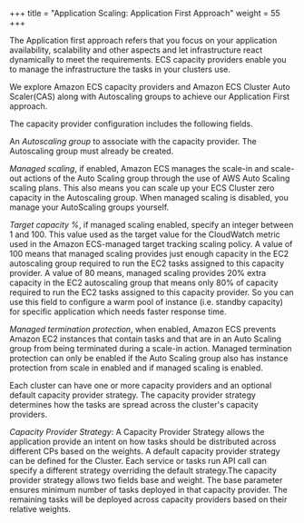 +++
title = "Application Scaling: Application First Approach"
weight = 55
+++

The Application first approach refers that you focus on your application availability, scalability and other aspects and let infrastructure react dynamically to meet the requirements. ECS capacity providers enable you to manage the infrastructure the tasks in your clusters use.

We explore Amazon ECS capacity providers and Amazon ECS Cluster Auto Scaler(CAS) along with Autoscaling groups to achieve our Application First approach.

The capacity provider configuration includes the following fields.

An *Autoscaling group* to associate with the capacity provider. The Autoscaling group must already be created. 

*Managed scaling*, if enabled, Amazon ECS manages the scale-in and scale-out actions of the Auto Scaling group through the use of AWS Auto Scaling scaling plans. This also means you can scale up your ECS Cluster zero capacity in the Autoscaling group. When managed scaling is disabled, you manage your AutoScaling groups yourself.   

*Target capacity %*, if managed scaling enabled, specify an integer between 1 and 100. This value used as the target value for the CloudWatch metric used in the Amazon ECS-managed target tracking scaling policy.  A value of 100 means that managed scaling provides just enough capacity in the EC2 autoscaling group required to run the EC2 tasks assigned to this capacity provider.  A value of 80 means, managed scaling provides 20% extra capacity in the EC2 autoscaling group that means only 80% of capacity required to run the EC2 tasks assigned to this capacity provider. So you can use this field to configure a warm pool of instance (i.e. standby capacity) for specific application which needs faster response time.

*Managed termination protection*, when enabled, Amazon ECS prevents Amazon EC2 instances that contain tasks and that are in an Auto Scaling group from being terminated during a scale-in action. Managed termination protection can only be enabled if the Auto Scaling group also has instance protection from scale in enabled and if managed scaling is enabled.


 Each cluster can have one or more capacity providers and an optional default capacity provider strategy. The capacity provider strategy determines how the tasks are spread across the cluster's capacity providers.
 
 
*Capacity Provider Strategy*: A Capacity Provider Strategy allows the application provide an intent on how tasks should be distributed across different CPs based on the weights. A default capacity provider strategy can be defined for the Cluster. Each service or tasks run API call can specify a different strategy overriding the default strategy.The capacity provider strategy allows two fields base and weight. The base parameter ensures minimum number of tasks deployed in that capacity provider.  The remaining tasks will be deployed across capacity providers based on their relative weights.

